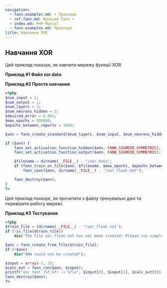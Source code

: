 ```yaml
---
navigation:
  - fann.examples.md: « Приклади
  - ref.fann.md: Функции Fann »
  - index.md: PHP Manual
  - fann.examples.md: Приклади
title: Навчання XOR
---
```

## Навчання XOR

Цей приклад показує, як навчити мережу функції XOR

**Приклад #1 Файл xor.data**

**Приклад #2 Просте навчання**

```php
<?php
$num_input = 2;
$num_output = 1;
$num_layers = 3;
$num_neurons_hidden = 3;
$desired_error = 0.001;
$max_epochs = 500000;
$epochs_between_reports = 1000;

$ann = fann_create_standard($num_layers, $num_input, $num_neurons_hidden, $num_output);

if ($ann) {
    fann_set_activation_function_hidden($ann, FANN_SIGMOID_SYMMETRIC);
    fann_set_activation_function_output($ann, FANN_SIGMOID_SYMMETRIC);

    $filename = dirname(__FILE__) . "/xor.data";
    if (fann_train_on_file($ann, $filename, $max_epochs, $epochs_between_reports, $desired_error))
        fann_save($ann, dirname(__FILE__) . "/xor_float.net");

    fann_destroy($ann);
}
?>
```

Цей приклад показує, як прочитати з файлу тренувальні дані та перевірити роботу мережі.

**Приклад #3 Тестування**

```php
<?php
$train_file = (dirname(__FILE__) . "/xor_float.net");
if (!is_file($train_file))
    die("The file xor_float.net has not been created! Please run simple_train.php to generate it");

$ann = fann_create_from_file($train_file);
if (!$ann)
    die("ANN could not be created");

$input = array(-1, 1);
$calc_out = fann_run($ann, $input);
printf("xor test (%f,%f) -> %f\n", $input[0], $input[1], $calc_out[0]);
fann_destroy($ann);
?>
```
